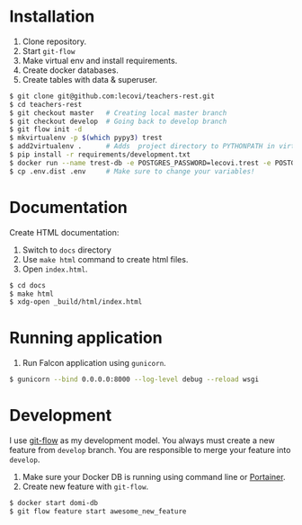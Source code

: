 # Installation

1. Clone repository.
2. Start `git-flow`
2. Make virtual env and install requirements.
3. Create docker databases.
4. Create tables with data & superuser.

```bash
$ git clone git@github.com:lecovi/teachers-rest.git
$ cd teachers-rest
$ git checkout master   # Creating local master branch
$ git checkout develop  # Going back to develop branch
$ git flow init -d
$ mkvirtualenv -p $(which pypy3) trest
$ add2virtualenv .      # Adds  project directory to PYTHONPATH in virtualenv.
$ pip install -r requirements/development.txt
$ docker run --name trest-db -e POSTGRES_PASSWORD=lecovi.trest -e POSTGRES_USER=lecovi -e POSTGRES_DB=trest -p 5432:5432 -d postgres
$ cp .env.dist .env     # Make sure to change your variables!
```

# Documentation

Create HTML documentation:

1. Switch to `docs` directory
2. Use `make html` command to create html files.
3. Open `index.html`.

```bash
$ cd docs
$ make html
$ xdg-open _build/html/index.html
```

# Running application

1. Run Falcon application using `gunicorn`.

```bash
$ gunicorn --bind 0.0.0.0:8000 --log-level debug --reload wsgi
```

# Development

I use [git-flow](http://nvie.com/posts/a-successful-git-branching-model/) 
as my development model. You always must create a new feature from 
`develop` branch. You are responsible to merge your feature into 
`develop`. 
 
1. Make sure your Docker DB is running using command line or [Portainer](http://portainer.io/).
2. Create new feature with `git-flow`.
 
```bash
$ docker start domi-db
$ git flow feature start awesome_new_feature
```
